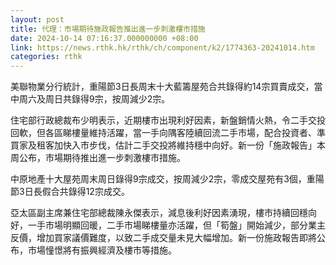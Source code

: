 ```yaml
---
layout: post
title: 代理：市場期待施政報告推出進一步刺激樓市措施
date: 2024-10-14 07:16:37.000000000 +08:00
link: https://news.rthk.hk/rthk/ch/component/k2/1774363-20241014.htm
categories: rthk
---
```


美聯物業分行統計，重陽節3日長周末十大藍籌屋苑合共錄得約14宗買賣成交，當中周六及周日共錄得9宗，按周減少2宗。

住宅部行政總裁布少明表示，近期樓市出現利好因素，新盤銷情火熱，令二手交投回軟，但各區睇樓量維持活躍，當一手向隅客陸續回流二手市場，配合投資者、準買家及租客加快入市步伐，估計二手交投將維持穩中向好。新一份「施政報告」本周公布，市場期待推出進一步刺激樓市措施。

中原地產十大屋苑周末周日錄得9宗成交，按周減少2宗，零成交屋苑有3個，重陽節3日長假合共錄得12宗成交。

亞太區副主席兼住宅部總裁陳永傑表示，減息後利好因素湧現，樓市持續回穩向好，一手市場明顯回暖，二手市場睇樓量亦活躍，但「筍盤」開始減少，部分業主反價，增加買家議價難度，以致二手成交量未見大幅增加。新一份施政報告即將公布，市場憧憬將有振興經濟及樓市等措施。
